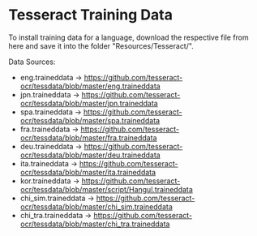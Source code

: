 # Tesseract Training Data

To install training data for a language, download the respective file from here and save it into the folder "Resources/Tesseract/".

Data Sources:

- eng.traineddata -> https://github.com/tesseract-ocr/tessdata/blob/master/eng.traineddata
- jpn.traineddata -> https://github.com/tesseract-ocr/tessdata/blob/master/jpn.traineddata
- spa.traineddata -> https://github.com/tesseract-ocr/tessdata/blob/master/spa.traineddata
- fra.traineddata -> https://github.com/tesseract-ocr/tessdata/blob/master/fra.traineddata
- deu.traineddata -> https://github.com/tesseract-ocr/tessdata/blob/master/deu.traineddata
- ita.traineddata -> https://github.com/tesseract-ocr/tessdata/blob/master/ita.traineddata
- kor.traineddata -> https://github.com/tesseract-ocr/tessdata/blob/master/script/Hangul.traineddata
- chi_sim.traineddata -> https://github.com/tesseract-ocr/tessdata/blob/master/chi_sim.traineddata
- chi_tra.traineddata -> https://github.com/tesseract-ocr/tessdata/blob/master/chi_tra.traineddata


